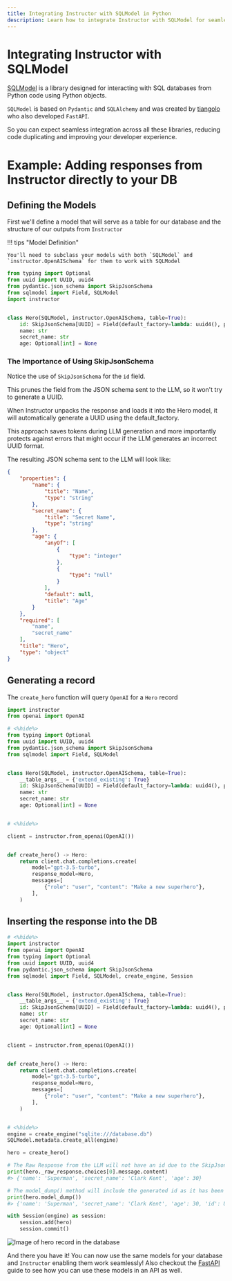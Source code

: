 ```yaml
---
title: Integrating Instructor with SQLModel in Python
description: Learn how to integrate Instructor with SQLModel for seamless database interactions and API development in Python.
---
```


# Integrating Instructor with SQLModel

[SQLModel](https://sqlmodel.tiangolo.com/) is a library designed for interacting with SQL databases from Python code using Python objects. 

`SQLModel` is based on `Pydantic` and `SQLAlchemy` and was created by [tiangolo](https://twitter.com/tiangolo) who also developed `FastAPI`. 

So you can expect seamless integration across all these libraries, reducing code duplicating and improving your developer experience. 

# Example: Adding responses from Instructor directly to your DB

## Defining the Models

First we'll define a model that will serve as a table for our database and the structure of our outputs from `Instructor`

!!! tips "Model Definition"

    You'll need to subclass your models with both `SQLModel` and `instructor.OpenAISchema` for them to work with SQLModel

```python
from typing import Optional
from uuid import UUID, uuid4
from pydantic.json_schema import SkipJsonSchema
from sqlmodel import Field, SQLModel
import instructor


class Hero(SQLModel, instructor.OpenAISchema, table=True):
    id: SkipJsonSchema[UUID] = Field(default_factory=lambda: uuid4(), primary_key=True)
    name: str
    secret_name: str
    age: Optional[int] = None
```

### The Importance of Using SkipJsonSchema

Notice the use of `SkipJsonSchema` for the `id` field. 

This prunes the field from the JSON schema sent to the LLM, so it won't try to generate a UUID.

When Instructor unpacks the response and loads it into the Hero model, it will automatically generate a UUID using the default_factory.
    
This approach saves tokens during LLM generation and more importantly protects against errors that might occur if the LLM generates an incorrect UUID format. 

The resulting JSON schema sent to the LLM will look like:

```json
{
    "properties": {
        "name": {
            "title": "Name",
            "type": "string"
        },
        "secret_name": {
            "title": "Secret Name",
            "type": "string"
        },
        "age": {
            "anyOf": [
                {
                    "type": "integer"
                },
                {
                    "type": "null"
                }
            ],
            "default": null,
            "title": "Age"
        }
    },
    "required": [
        "name",
        "secret_name"
    ],
    "title": "Hero",
    "type": "object"
}
```


## Generating a record

The `create_hero` function will query `OpenAI` for a `Hero` record

```python
import instructor
from openai import OpenAI

# <%hide%>
from typing import Optional
from uuid import UUID, uuid4
from pydantic.json_schema import SkipJsonSchema
from sqlmodel import Field, SQLModel


class Hero(SQLModel, instructor.OpenAISchema, table=True):
    __table_args__ = {'extend_existing': True}
    id: SkipJsonSchema[UUID] = Field(default_factory=lambda: uuid4(), primary_key=True)
    name: str
    secret_name: str
    age: Optional[int] = None


# <%hide%>

client = instructor.from_openai(OpenAI())


def create_hero() -> Hero:
    return client.chat.completions.create(
        model="gpt-3.5-turbo",
        response_model=Hero,
        messages=[
            {"role": "user", "content": "Make a new superhero"},
        ],
    )
```

## Inserting the response into the DB

```python
# <%hide%>
import instructor
from openai import OpenAI
from typing import Optional
from uuid import UUID, uuid4
from pydantic.json_schema import SkipJsonSchema
from sqlmodel import Field, SQLModel, create_engine, Session


class Hero(SQLModel, instructor.OpenAISchema, table=True):
    __table_args__ = {'extend_existing': True}
    id: SkipJsonSchema[UUID] = Field(default_factory=lambda: uuid4(), primary_key=True)
    name: str
    secret_name: str
    age: Optional[int] = None


client = instructor.from_openai(OpenAI())


def create_hero() -> Hero:
    return client.chat.completions.create(
        model="gpt-3.5-turbo",
        response_model=Hero,
        messages=[
            {"role": "user", "content": "Make a new superhero"},
        ],
    )


# <%hide%>
engine = create_engine("sqlite:///database.db")
SQLModel.metadata.create_all(engine)

hero = create_hero()

# The Raw Response from the LLM will not have an id due to the SkipJsonSchema
print(hero._raw_response.choices[0].message.content)
#> {'name': 'Superman', 'secret_name': 'Clark Kent', 'age': 30}

# The model_dump() method will include the generated id as it has been loaded as a Hero object
print(hero.model_dump())
#> {'name': 'Superman', 'secret_name': 'Clark Kent', 'age': 30, 'id': UUID('1234-5678-...')}

with Session(engine) as session:
    session.add(hero)
    session.commit()
```

![Image of hero record in the database](db.png)

And there you have it! You can now use the same models for your database and `Instructor` enabling them work seamlessly! Also checkout the [FastAPI](../concepts/fastapi.md) guide to see how you can use these models in an API as well. 